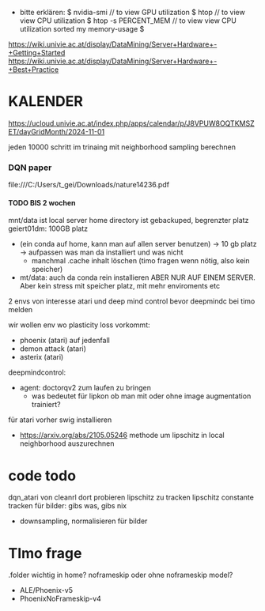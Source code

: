 - bitte erklären:
$ nvidia-smi // to view GPU utilization 
$ htop // to view view CPU utilization 
$ htop -s PERCENT_MEM // to view view CPU utilization sorted my memory-usage 
$


https://wiki.univie.ac.at/display/DataMining/Server+Hardware+-+Getting+Started
https://wiki.univie.ac.at/display/DataMining/Server+Hardware+-+Best+Practice


# KALENDER
https://ucloud.univie.ac.at/index.php/apps/calendar/p/J8VPUW8OQTKMSZET/dayGridMonth/2024-11-01


jeden 10000 schritt im trinaing
mit neighborhood sampling berechnen


### DQN paper
file:///C:/Users/t_gei/Downloads/nature14236.pdf

#### TODO BIS 2 wochen
mnt/data ist local server
home directory ist gebackuped, begrenzter platz 
geiert01dm: 100GB platz

- (ein conda auf home, kann man auf allen server benutzen) -> 10 gb platz -> aufpassen was man da installiert und was nicht
  - manchmal .cache inhalt löschen (timo fragen wenn nötig, also kein speicher)
- mt/data: auch da conda rein installieren ABER NUR AUF EINEM SERVER. Aber kein stress mit speicher platz, mit mehr enviroments etc 



2 envs von interesse atari und deep mind control
bevor deepmindc bei timo melden

wir wollen env wo plasticity loss vorkommt:
- phoenix (atari) auf jedenfall
- demon attack (atari)
- asterix (atari)

deepmindcontrol:
- agent: doctorqv2 zum laufen zu bringen
  - was bedeutet für lipkon ob man mit oder ohne image augmentation trainiert?

für atari vorher swig installieren


- https://arxiv.org/abs/2105.05246 methode um lipschitz in local neighborhood auszurechnen

# code todo
dqn_atari von cleanrl dort probieren lipschitz zu tracken
lipschitz constante tracken für bilder: gibs was, gibs nix

- downsampling, normalisieren für bilder




# TImo frage
.folder wichtig in home?
noframeskip oder ohne noframeskip model? 
- ALE/Phoenix-v5
- PhoenixNoFrameskip-v4
